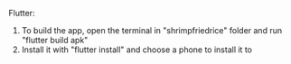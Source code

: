 Flutter:
1. To build the app, open the terminal in "shrimpfriedrice" folder and run "flutter build apk"
2. Install it with "flutter install" and choose a phone to install it to
